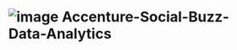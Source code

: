 # ![image](https://github.com/user-attachments/assets/06b06656-b940-4af7-8678-e0b21b889ad4) Accenture-Social-Buzz-Data-Analytics
